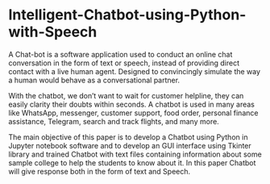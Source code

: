 # Intelligent-Chatbot-using-Python-with-Speech
A Chat-bot is a software application used to conduct an online chat conversation in the form of text or speech, instead of providing direct contact with a live human agent. Designed to convincingly simulate the way a human would behave as a conversational partner.

With the chatbot, we don’t want to wait for customer helpline, they can easily clarity their doubts within seconds. A chatbot is used in many areas like WhatsApp, messenger, customer support, food order, personal finance assistance, Telegram, search and track flights, and many more. 

The main objective of this paper is to develop a Chatbot using Python in Jupyter notebook software and to develop an GUI interface using Tkinter library and trained Chatbot with text files containing information about some sample college to help the students to know about it. In this paper Chatbot will give response both in the form of text and Speech.

